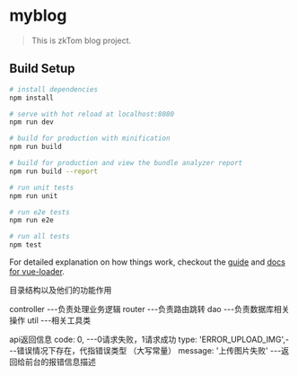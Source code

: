 # myblog

> This is zkTom blog project.

## Build Setup

``` bash
# install dependencies
npm install

# serve with hot reload at localhost:8080
npm run dev

# build for production with minification
npm run build

# build for production and view the bundle analyzer report
npm run build --report

# run unit tests
npm run unit

# run e2e tests
npm run e2e

# run all tests
npm test
```

For detailed explanation on how things work, checkout the [guide](http://vuejs-templates.github.io/webpack/) and [docs for vue-loader](http://vuejs.github.io/vue-loader).

目录结构以及他们的功能作用

controller ---负责处理业务逻辑
router     ---负责路由跳转
dao        ---负责数据库相关操作
util       ---相关工具类

api返回信息
code: 0,                 ---0请求失败，1请求成功
type: 'ERROR_UPLOAD_IMG',---错误情况下存在，代指错误类型 （大写常量）
message: '上传图片失败'  ---返回给前台的报错信息描述

